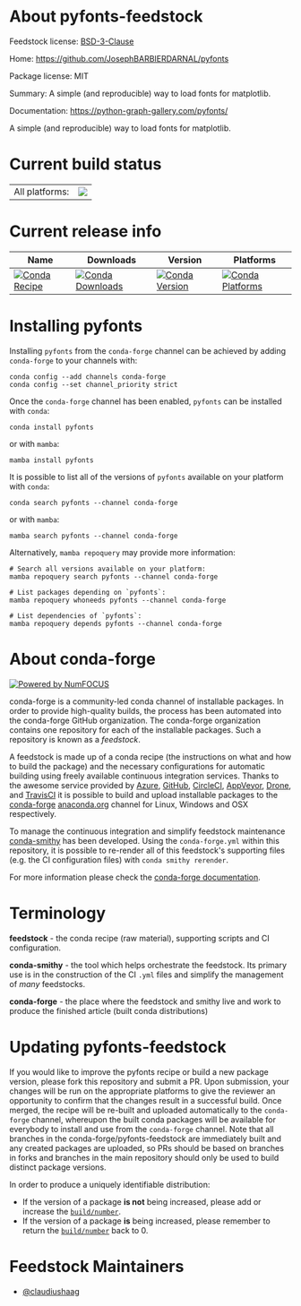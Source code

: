 About pyfonts-feedstock
=======================

Feedstock license: [BSD-3-Clause](https://github.com/conda-forge/pyfonts-feedstock/blob/main/LICENSE.txt)

Home: https://github.com/JosephBARBIERDARNAL/pyfonts

Package license: MIT

Summary: A simple (and reproducible) way to load fonts for matplotlib.

Documentation: https://python-graph-gallery.com/pyfonts/

A simple (and reproducible) way to load fonts for matplotlib.

Current build status
====================


<table><tr><td>All platforms:</td>
    <td>
      <a href="https://dev.azure.com/conda-forge/feedstock-builds/_build/latest?definitionId=24732&branchName=main">
        <img src="https://dev.azure.com/conda-forge/feedstock-builds/_apis/build/status/pyfonts-feedstock?branchName=main">
      </a>
    </td>
  </tr>
</table>

Current release info
====================

| Name | Downloads | Version | Platforms |
| --- | --- | --- | --- |
| [![Conda Recipe](https://img.shields.io/badge/recipe-pyfonts-green.svg)](https://anaconda.org/conda-forge/pyfonts) | [![Conda Downloads](https://img.shields.io/conda/dn/conda-forge/pyfonts.svg)](https://anaconda.org/conda-forge/pyfonts) | [![Conda Version](https://img.shields.io/conda/vn/conda-forge/pyfonts.svg)](https://anaconda.org/conda-forge/pyfonts) | [![Conda Platforms](https://img.shields.io/conda/pn/conda-forge/pyfonts.svg)](https://anaconda.org/conda-forge/pyfonts) |

Installing pyfonts
==================

Installing `pyfonts` from the `conda-forge` channel can be achieved by adding `conda-forge` to your channels with:

```
conda config --add channels conda-forge
conda config --set channel_priority strict
```

Once the `conda-forge` channel has been enabled, `pyfonts` can be installed with `conda`:

```
conda install pyfonts
```

or with `mamba`:

```
mamba install pyfonts
```

It is possible to list all of the versions of `pyfonts` available on your platform with `conda`:

```
conda search pyfonts --channel conda-forge
```

or with `mamba`:

```
mamba search pyfonts --channel conda-forge
```

Alternatively, `mamba repoquery` may provide more information:

```
# Search all versions available on your platform:
mamba repoquery search pyfonts --channel conda-forge

# List packages depending on `pyfonts`:
mamba repoquery whoneeds pyfonts --channel conda-forge

# List dependencies of `pyfonts`:
mamba repoquery depends pyfonts --channel conda-forge
```


About conda-forge
=================

[![Powered by
NumFOCUS](https://img.shields.io/badge/powered%20by-NumFOCUS-orange.svg?style=flat&colorA=E1523D&colorB=007D8A)](https://numfocus.org)

conda-forge is a community-led conda channel of installable packages.
In order to provide high-quality builds, the process has been automated into the
conda-forge GitHub organization. The conda-forge organization contains one repository
for each of the installable packages. Such a repository is known as a *feedstock*.

A feedstock is made up of a conda recipe (the instructions on what and how to build
the package) and the necessary configurations for automatic building using freely
available continuous integration services. Thanks to the awesome service provided by
[Azure](https://azure.microsoft.com/en-us/services/devops/), [GitHub](https://github.com/),
[CircleCI](https://circleci.com/), [AppVeyor](https://www.appveyor.com/),
[Drone](https://cloud.drone.io/welcome), and [TravisCI](https://travis-ci.com/)
it is possible to build and upload installable packages to the
[conda-forge](https://anaconda.org/conda-forge) [anaconda.org](https://anaconda.org/)
channel for Linux, Windows and OSX respectively.

To manage the continuous integration and simplify feedstock maintenance
[conda-smithy](https://github.com/conda-forge/conda-smithy) has been developed.
Using the ``conda-forge.yml`` within this repository, it is possible to re-render all of
this feedstock's supporting files (e.g. the CI configuration files) with ``conda smithy rerender``.

For more information please check the [conda-forge documentation](https://conda-forge.org/docs/).

Terminology
===========

**feedstock** - the conda recipe (raw material), supporting scripts and CI configuration.

**conda-smithy** - the tool which helps orchestrate the feedstock.
                   Its primary use is in the construction of the CI ``.yml`` files
                   and simplify the management of *many* feedstocks.

**conda-forge** - the place where the feedstock and smithy live and work to
                  produce the finished article (built conda distributions)


Updating pyfonts-feedstock
==========================

If you would like to improve the pyfonts recipe or build a new
package version, please fork this repository and submit a PR. Upon submission,
your changes will be run on the appropriate platforms to give the reviewer an
opportunity to confirm that the changes result in a successful build. Once
merged, the recipe will be re-built and uploaded automatically to the
`conda-forge` channel, whereupon the built conda packages will be available for
everybody to install and use from the `conda-forge` channel.
Note that all branches in the conda-forge/pyfonts-feedstock are
immediately built and any created packages are uploaded, so PRs should be based
on branches in forks and branches in the main repository should only be used to
build distinct package versions.

In order to produce a uniquely identifiable distribution:
 * If the version of a package **is not** being increased, please add or increase
   the [``build/number``](https://docs.conda.io/projects/conda-build/en/latest/resources/define-metadata.html#build-number-and-string).
 * If the version of a package **is** being increased, please remember to return
   the [``build/number``](https://docs.conda.io/projects/conda-build/en/latest/resources/define-metadata.html#build-number-and-string)
   back to 0.

Feedstock Maintainers
=====================

* [@claudiushaag](https://github.com/claudiushaag/)

